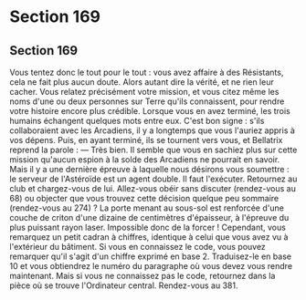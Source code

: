 # Section 169

## Section 169

Vous tentez donc le tout pour le tout : vous avez affaire à des
Résistants, cela ne fait plus aucun doute. Alors autant dire la
vérité, et ne rien leur cacher. Vous relatez précisément votre
mission, et vous citez même les noms d'une ou deux personnes
sur Terre qu'ils connaissent, pour rendre votre histoire encore
plus crédible. Lorsque vous en avez terminé, les trois humains
échangent quelques mots entre eux. C'est bon signe : s'ils
collaboraient avec les Arcadiens, il y a longtemps que vous
l'auriez appris à vos dépens. Puis, en ayant terminé, ils se
tournent vers vous, et Bellatrix reprend la parole : — Très bien. Il
semble que vous en sachiez plus sur cette mission qu'aucun
espion à la solde des Arcadiens ne pourrait en savoir. Mais il y a
une dernière épreuve à laquelle nous désirons vous soumettre : le
serveur de l'Astéroïde est un agent double. Il faut l'exécuter.
Retournez au club et chargez-vous de lui. Allez-vous obéir sans
discuter (rendez-vous au 68) ou objecter que vous trouvez cette
décision quelque peu sommaire (rendez-vous au 274) ?
La porte menant au sous-sol est renforcée d'une couche de criton
d'une dizaine de centimètres d'épaisseur, à l'épreuve du plus
puissant rayon laser. Impossible donc de la forcer ! Cependant,
vous remarquez un petit cadran à chiffres, identique à celui que
vous avez vu à l'extérieur du bâtiment. Si vous en connaissez le
code, vous pouvez remarquer qu'il s'agit d'un chiffre exprimé en
base 2. Traduisez-le en base 10 et vous obtiendrez le numéro du
paragraphe où vous devez vous rendre maintenant. Mais si vous
ne connaissez pas le code, retournez dans la pièce où se trouve
l'Ordinateur central. Rendez-vous au 381.